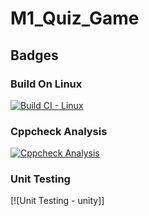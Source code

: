 # M1_Quiz_Game
## Badges
### Build On Linux
[![Build CI - Linux](https://github.com/MohanBabuS/M1_Quiz_Game/actions/workflows/c-cpp.yml/badge.svg)](https://github.com/MohanBabuS/M1_Quiz_Game/actions/workflows/c-cpp.yml)

### Cppcheck Analysis
[![Cppcheck Analysis](https://github.com/MohanBabuS/M1_Quiz_Game/actions/workflows/cppcheck_analysis.yml/badge.svg)](https://github.com/MohanBabuS/M1_Quiz_Game/actions/workflows/cppcheck_analysis.yml)
### Unit Testing
[![Unit Testing - unity]]
